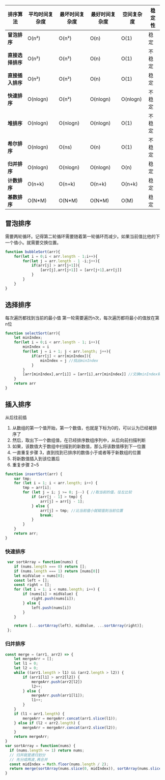 | **排序算法**     | **平均时间复杂度** | **最坏时间复杂度** | **最好时间复杂度** | **空间复杂度** | **稳定性** |
| ---------------- | ------------------ | ------------------ | ------------------ | -------------- | ---------- |
| **冒泡排序**     | O(n²)              | O(n²)              | O(n)               | O(1)           | 稳定       |
| **直接选择排序** | O(n²)              | O(n²)              | O(n)               | O(1)           | 不稳定     |
| **直接插入排序** | O(n²)              | O(n²)              | O(n)               | O(1)           | 稳定       |
| **快速排序**     | O(nlogn)           | O(n²)              | O(nlogn)           | O(nlogn)       | 不稳定     |
| **堆排序**       | O(nlogn)           | O(nlogn)           | O(nlogn)           | O(1)           | 不稳定     |
| **希尔排序**     | O(nlogn)           | O(ns)              | O(n)               | O(1)           | 不稳定     |
| **归并排序**     | O(nlogn)           | O(nlogn)           | O(nlogn)           | O(n)           | 稳定       |
| **计数排序**     | O(n+k)             | O(n+k)             | O(n+k)             | O(n+k)         | 稳定       |
| **基数排序**     | O(N*M)             | O(N*M)             | O(N*M)             | O(M)           | 稳定       |

## 冒泡排序

需要两轮循环。记得第二轮循环需要随着第一轮循环而减少。如果当前值比他的下一个值小。就需要交换位置。

```js
function bubbleSort(arr){
    for(let i = 0;i < arr.length - 1;i++){
        for(let j = arr.length - 1 -i;j++){
            if(arr[j] > arr[j+1]){
                [arr[j],arr[j+1]] = [arr[j+1],arr[j]]
            }
        }
    }
}
```



## 选择排序
每次遍历都找到当前的最小值
第一轮需要遍历n次，每次遍历都将最小的值放在第n位

```js
function selectSort(arr){
	let minIndex;
    for(let i = 0;i < arr.length - 1; i++){
        minIndex = i
        for(let j = i + 1; j < arr.length; j++){
            if(arr[j] < arr[minIndex]){
                minIndex = j //找出minIndex
            }
        }
        [arr[minIndex],arr[i]] = [arr[i],arr[minIndex]] //交换minIndex和 i
    }
    return arr
}
```



## 插入排序
从后往前插
1. 从数组的第一个值开始，第一个数值，也就是下标为0的，可以认为已经被排序了
2. 然后，取出下一个数组值，在已经排序数组序列中，从后向前扫描判断
3. 如果，该数值大于数组中扫描到的新数值，那么将该数值移到下一位置
4. 一直重复步骤 3，直到找到已排序的数值小于或者等于新数组的位置
5. 将新数值插入到该位置后
6. 重复步骤 2~5

```js
function insertSort(arr) {
    var tmp;
    for (let i = 1; i < arr.length; i++) {
        tmp = arr[i];
        for (let j = i; j >= 0; j--) { //取当前的值，往左比较
            if (arr[j - 1] > tmp) {
                arr[j] = arr[j - 1];
            } else {
                arr[j] = tmp; //比当前值小就赋值到当前位置
                break;
            }
        }
    }
    return arr;
}
```

### 快速排序

```js
 var sortArray = function(nums) {
    if (nums.length === 0) return [];
    if (nums.length === 1) return [nums[0]]
    let midValue = nums[0];
    const left = [];
    const right = [];
    for (let i = 1; i < nums.length; i++) {
        if (nums[i] > midValue) {
            right.push(nums[i]);
        } else {
            left.push(nums[i])
        }
    }

    return [...sortArray(left), midValue, ...sortArray(right)];
 };
```

### 归并排序
```js
const merge = (arr1, arr2) => {
    let mergeArr = [];
    let l1 = 0;
    let l2 = 0;
    while ((arr1.length > l1) && (arr2.length > l2)) {
        if (arr1[l1] > arr2[l2]) {
            mergeArr.push(arr2[l2]) 
            l2++;
        } else {
            mergeArr.push(arr1[l1]);
            l1++;
        }
    }
    if (l1 < arr1.length) {
        mergeArr = mergeArr.concat(arr1.slice(l1));
    } else if (l2 < arr2.length) {
        mergeArr = mergeArr.concat(arr2.slice(l2));
    }
    return mergeArr;
}
var sortArray = function(nums) {
  if (nums.length <= 1) return nums;
  // 归并就是递归划分
  // 先分成两波,再合并
  const midIndex = Math.floor(nums.length / 2);
  return merge(sortArray(nums.slice(0, midIndex)), sortArray(nums.slice(midIndex)))
}
```






